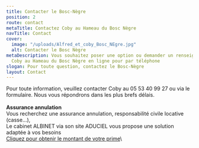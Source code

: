 ```yaml
---
title: Contacter le Bosc-Nègre
position: 2
route: contact
metaTitle: Contactez Coby au Hameau du Bosc Nègre
navTitle: Contact
cover:
  image: "/uploads/Alfred_et_coby_Bosc_NEgre.jpg"
  alt: Contacter le Bosc Nègre
metaDescription: Vous souhaitez poser une option ou demander un renseignement ? Contactez
  Coby au Hameau du Bosc Nègre en ligne pour par téléphone
slogan: Pour toute question, contactez le Bosc-Nègre
layout: Contact
---
```


Pour toute information, veuillez contacter Coby au 05 53 40 99 27 ou via le formulaire. Nous vous répondrons dans les plus brefs délais.\
\
**Assurance annulation**\
Vous recherchez une assurance annulation, responsabilité civile locative (casse...),\
Le cabinet ALBINET via son site ADUCIEL vous propose une solution adaptée à vos besoins\
[Cliquez pour obtenir le montant de votre prime](http://www.aduciel.fr/Particuliers/Vacances/adar-assurance-annulation-partenaires.aspx?id=641500)\
